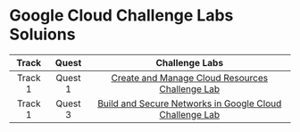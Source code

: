 # Google Cloud Challenge Labs Soluions

|  Track  |  Quest  | Challenge Labs  |
|:-------:|:-------:|:---------------:|
|  Track 1  |  Quest 1  |  [Create and Manage Cloud Resources Challenge Lab](https://github.com/kishanrajput23/Google-Cloud-Challenge-Labs/blob/main/Create%20and%20Manage%20Cloud%20Resources%20Challenge%20Lab.txt)  |
|  Track 1  |  Quest 3  |  [Build and Secure Networks in Google Cloud Challenge Lab](https://github.com/kishanrajput23/Google-Cloud-Challenge-Labs/blob/main/Build%20and%20Secure%20Networks%20in%20Google%20Cloud%20Challenge%20Lab.txt)  |
